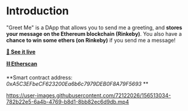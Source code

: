 # Introduction
"Greet Me" is a DApp that allows you to send me a greeting, and **stores your message on the Ethereum blockchain (Rinkeby)**.
You also have a **chance to win some ethers (on Rinkeby)** if you send me a message!

**[🚀 See it live](http://greet-me.vercel.app)**

**[⛓️ Etherscan](https://rinkeby.etherscan.io/address/0xA5C3EFbeCF623200Ea6b6c7979DEB0F8A79F5693)**

**Smart contract address: *0xA5C3EFbeCF623200Ea6b6c7979DEB0F8A79F5693* **

https://user-images.githubusercontent.com/72122026/156513034-782b22e5-6a4b-4769-b8d1-8bb82ec6d9db.mp4
